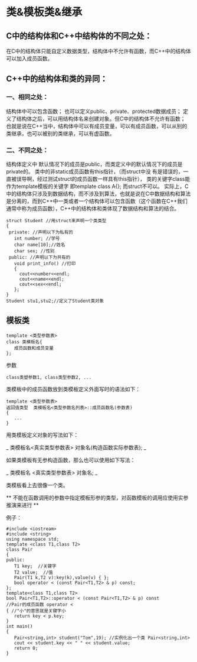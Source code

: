 # 类&模板类&继承
## C中的结构体和C++中结构体的不同之处：
在C中的结构体只能自定义数据类型，结构体中不允许有函数，而C++中的结构体可以加入成员函数。
 

## C++中的结构体和类的异同：

### 一、相同之处：

结构体中可以包含函数；
也可以定义public、private、protected数据成员；
定义了结构体之后，可以用结构体名来创建对象。但C中的结构体不允许有函数；             
也就是说在C++当中，结构体中可以有成员变量，可以有成员函数，可以从别的类继承，也可以被别的类继承，可以有虚函数。

### 二、不同之处：

结构体定义中 默认情况下的成员是public，而类定义中的默认情况下的成员是private的。
类中的非static成员函数有this指针，（而struct中没 有是错误的，一直被误导啊，经过测试struct的成员函数一样具有this指针），
类的关键字class能作为template模板的关键字 即template<class T> class A{}; 而struct不可以。
实际上，C中的结构体只涉及到数据结构，而不涉及到算法，也就是说在C中数据结构和算法是分离的，而到C++中一类或者一个结构体可以包含函数（这个函数在C++我们通常中称为成员函数），C++中的结构体和类体现了数据结构和算法的结合。 
 ```
struct Student //用struct来声明一个类类型 
{
  private: //声明以下为私有的 
    int number; //学号 
    char name[10];//姓名 
    char sex; //性别 
  public: //声明以下为共有的 
    void print_info() //打印 
    {
      cout<<number<<endl;
      cout<<name<<endl;
      cout<<sex<<endl;
    };
}
Student stu1,stu2;//定义了Student类对象
```
## 模板类
 
 ```
 template <类型参数表>
class 类模板名{
    成员函数和成员变量
};
 ```
 参数
 ```
 class类塑参数1, class类型参数2, ...
 ```
 类模板中的成员函数放到类模板定义外面写时的语法如下：
 ```
 template <类型参数表>
返回值类型  类模板名<类型参数名列表>::成员函数名(参数表)
{
    ...
}
 ```
 
 
 用类模板定义对象的写法如下：

_ 类模板名<真实类型参数表> 对象名(构造函数实际参数表); _

如果类模板有无参构造函数，那么也可以使用如下写法：

_ 类模板名 <真实类型参数表> 对象名; _

类模板看上去很像一个类。
 
 ** 不能在函数调用的参数中指定模板形参的类型，对函数模板的调用应使用实参推演来进行 **
 
 例子：
 ```
#include <iostream>
#include <string>
using namespace std;
template <class T1,class T2>
class Pair
{
public:
    T1 key;  //关键字
    T2 value;  //值
    Pair(T1 k,T2 v):key(k),value(v) { };
    bool operator < (const Pair<T1,T2> & p) const;
};
template<class T1,class T2>
bool Pair<T1,T2>::operator < (const Pair<T1,T2> & p) const
//Pair的成员函数 operator <
{ //"小"的意思就是关键字小
    return key < p.key;
}
int main()
{
    Pair<string,int> student("Tom",19); //实例化出一个类 Pair<string,int>
    cout << student.key << " " << student.value;
    return 0;
}
 ```
